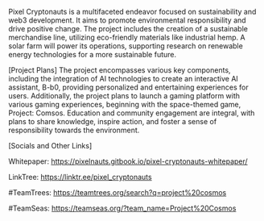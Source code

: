 Pixel Cryptonauts is a multifaceted endeavor focused on sustainability and web3 development. It aims to promote environmental responsibility and drive positive change. 
The project includes the creation of a sustainable merchandise line, utilizing eco-friendly materials like industrial hemp. A solar farm will power its operations, 
supporting research on renewable energy technologies for a more sustainable future.

[Project Plans]
The project encompasses various key components, including the integration of AI technologies to create an interactive AI assistant, B-b0, providing personalized and entertaining experiences for users. 
Additionally, the project plans to launch a gaming platform with various gaming experiences, beginning with the space-themed game, Project: Comsos. 
Education and community engagement are integral, with plans to share knowledge, inspire action, and foster a sense of responsibility towards the environment.

[Socials and Other Links]

Whitepaper:
https://pixelnauts.gitbook.io/pixel-cryptonauts-whitepaper/

LinkTree:
https://linktr.ee/pixel_cryptonauts

#TeamTrees:
https://teamtrees.org/search?q=project%20cosmos

#TeamSeas:
https://teamseas.org/?team_name=Project%20Cosmos
